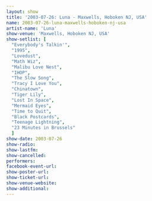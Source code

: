```yaml
---
layout: show
title: '2003-07-26: Luna - Maxwells, Hoboken NJ, USA'
name: 2003-07-26-luna-maxwells-hoboken-nj-usa
artist-name: 'Luna'
show-venue: 'Maxwells, Hoboken NJ, USA'
show-setlist: [
  "Everybody's Talkin'",
  "1995",
  "Lovedust",
  "Math Wiz",
  "Malibu Love Nest",
  "IHOP",
  "The Slow Song",
  "Tracy I Love You",
  "Chinatown",
  "Tiger Lily",
  "Lost In Space",
  "Mermaid Eyes",
  "Time to Quit",
  "Black Postcards",
  "Teenage Lightning",
  "23 Minutes in Brussels"
  ]
show-date: 2003-07-26
show-radio: 
show-lastfm: 
show-cancelled: 
performers: 
facebook-event-url: 
show-poster-url: 
show-ticket-url: 
show-venue-website: 
show-additional: 
---
```


